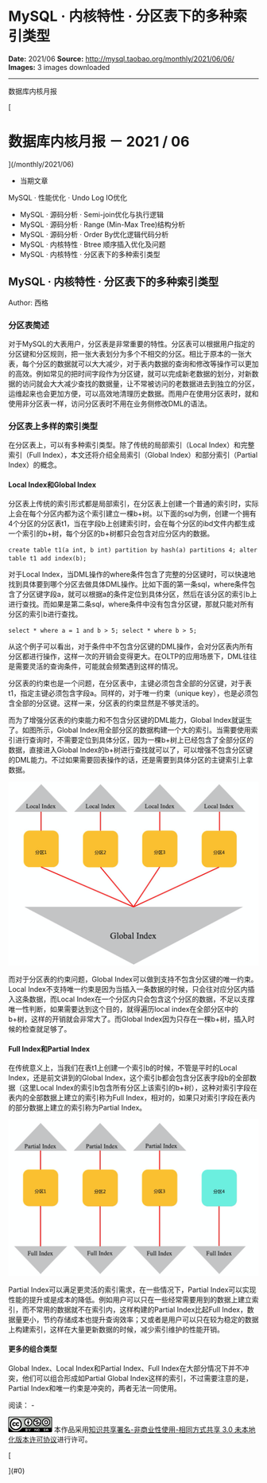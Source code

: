 # MySQL · 内核特性 · 分区表下的多种索引类型

**Date:** 2021/06
**Source:** http://mysql.taobao.org/monthly/2021/06/06/
**Images:** 3 images downloaded

---

数据库内核月报

 [
 # 数据库内核月报 － 2021 / 06
 ](/monthly/2021/06)

 * 当期文章

 MySQL · 性能优化 · Undo Log IO优化
* MySQL · 源码分析 · Semi-join优化与执行逻辑
* MySQL · 源码分析 · Range (Min-Max Tree)结构分析
* MySQL · 源码分析 · Order By优化逻辑代码分析
* MySQL · 内核特性 · Btree 顺序插入优化及问题
* MySQL · 内核特性 · 分区表下的多种索引类型

 ## MySQL · 内核特性 · 分区表下的多种索引类型 
 Author: 西格 

 ### 分区表简述

对于MySQL的大表用户，分区表是非常重要的特性。分区表可以根据用户指定的分区键和分区规则，把一张大表划分为多个不相交的分区。相比于原本的一张大表，每个分区的数据就可以大大减少，对于表内数据的查询和修改等操作可以更加的高效。例如常见的把时间字段作为分区键，就可以完成新老数据的划分，对新数据的访问就会大大减少查找的数据量，让不常被访问的老数据进去到独立的分区，运维起来也会更加方便，可以高效地清理历史数据。而用户在使用分区表时，就和使用非分区表一样，访问分区表时不用在业务侧修改DML的语法。

### 分区表上多样的索引类型

在分区表上，可以有多种索引类型。除了传统的局部索引（Local Index）和完整索引（Full Index），本文还将介绍全局索引（Global Index）和部分索引（Partial Index）的概念。

#### Local Index和Global Index

分区表上传统的索引形式都是局部索引，在分区表上创建一个普通的索引时，实际上会在每个分区内都为这个索引建立一棵b+树。以下面的sql为例，创建一个拥有4个分区的分区表t1，当在字段b上创建索引时，会在每个分区的ibd文件内都生成一个索引的b+树，每个分区的b+树都只会包含对应分区内的数据。

`create table t1(a int, b int) partition by hash(a) partitions 4;
alter table t1 add index(b);
`

对于Local Index，当DML操作的where条件包含了完整的分区键时，可以快速地找到具体要到哪个分区去做具体DML操作。比如下面的第一条sql，where条件包含了分区键字段a，就可以根据a的条件定位到具体分区，然后在该分区的索引b上进行查找。而如果是第二条sql，where条件中没有包含分区键，那就只能对所有分区的索引b进行查找。

`select * where a = 1 and b > 5;
select * where b > 5;
`

从这个例子可以看出，对于条件中不包含分区键的DML操作，会对分区表内所有分区都进行操作，这样一次的开销会变得更大。在OLTP的应用场景下，DML往往是需要灵活的查询条件，可能就会频繁遇到这样的情况。

分区表的约束也是一个问题，在分区表中，主键必须包含全部的分区键，对于表t1，指定主键必须包含字段a。同样的，对于唯一约束（unique key），也是必须包含全部的分区键。这样一来，分区表的约束显然是不够灵活的。

而为了增强分区表的约束能力和不包含分区键的DML能力，Global Index就诞生了。如图所示，Global Index用全部分区的数据构建一个大的索引。当需要使用索引进行查询时，不需要定位到具体分区，因为一棵b+树上已经包含了全部分区的数据，直接进入Global Index的b+树进行查找就可以了，可以增强不包含分区键的DML能力。不过如果需要回表操作的话，还是需要到具体分区的主键索引上拿数据。

![image-20210705175517184](.img/f06693e2eb76_1.png)

而对于分区表的约束问题，Global Index可以做到支持不包含分区键的唯一约束。Local Index不支持唯一约束是因为当插入一条数据的时候，只会往对应分区内插入这条数据，而Local Index在一个分区内只会包含这个分区的数据，不足以支撑唯一性判断，如果需要达到这个目的，就得遍历local index在全部分区中的b+树，这样的开销就会非常大了。而Global Index因为只存在一棵b+树，插入时候的检查就足够了。

#### Full Index和Partial Index

在传统意义上，当我们在表t1上创建一个索引b的时候，不管是平时的Local Index，还是前文讲到的Global Index，这个索引b都会包含分区表字段b的全部数据（这里Local Index的索引b包含所有分区上该索引的b+树），这种对索引字段在表内的全部数据上建立的索引称为Full Index，相对的，如果只对索引字段在表内的部分数据上建立的索引称为Partial Index。

![image-20210705202652419](.img/5699b2a96c8e_2.png)

Partial Index可以满足更灵活的索引需求，在一些情况下，Partial Index可以实现性能的提升或是成本的降低。例如用户可以只在一些经常需要用到的数据上建立索引，而不常用的数据就不在索引内，这样构建的Partial Index比起Full Index，数据量更小，节约存储成本也提升查询效率；又或者是用户可以只在较为稳定的数据上构建索引，这样在大量更新数据的时候，减少索引维护的性能开销。

#### 更多的组合类型

Global Index、Local Index和Partial Index、Full Index在大部分情况下并不冲突，他们可以组合形成如Partial Global Index这样的索引，不过需要注意的是，Partial Index和唯一约束是冲突的，两者无法一同使用。

 阅读： - 

[![知识共享许可协议](.img/8232d49bd3e9_88x31.png)](http://creativecommons.org/licenses/by-nc-sa/3.0/)
本作品采用[知识共享署名-非商业性使用-相同方式共享 3.0 未本地化版本许可协议](http://creativecommons.org/licenses/by-nc-sa/3.0/)进行许可。

 [

 ](#0)